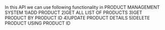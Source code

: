 In this API we can use following functionality in PRODUCT MANAGEMENT SYSTEM
1)ADD PRODUCT
2)GET ALL LIST OF PRODUCTS
3)GET PRODUCT BY PRODUCT ID
4)UPDATE PRODUCT DETAILS
5)DELETE PRODUCT USING PRODUCT ID
